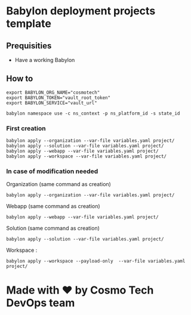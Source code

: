 # Babylon deployment projects template

## Prequisities
- Have a working Babylon

## How to

```
export BABYLON_ORG_NAME="cosmotech"
export BABYLON_TOKEN="vault_root_token"
export BABYLON_SERVICE="vault_url"
```

```
babylon namespace use -c ns_context -p ns_platform_id -s state_id
```

### First creation
```
babylon apply --organization --var-file variables.yaml project/
babylon apply --solution --var-file variables.yaml project/
babylon apply --webapp --var-file variables.yaml project/
babylon apply --workspace --var-file variables.yaml project/
```

### In case of modification needed
Organization (same command as creation)
```
babylon apply --organization --var-file variables.yaml project/
```
Webapp (same command as creation)
```
babylon apply --webapp --var-file variables.yaml project/
```
Solution (same command as creation)
```
babylon apply --solution --var-file variables.yaml project/
```
Workspace :
```
babylon apply --workspace --payload-only  --var-file variables.yaml project/
```


# Made with :heart: by Cosmo Tech DevOps team
 